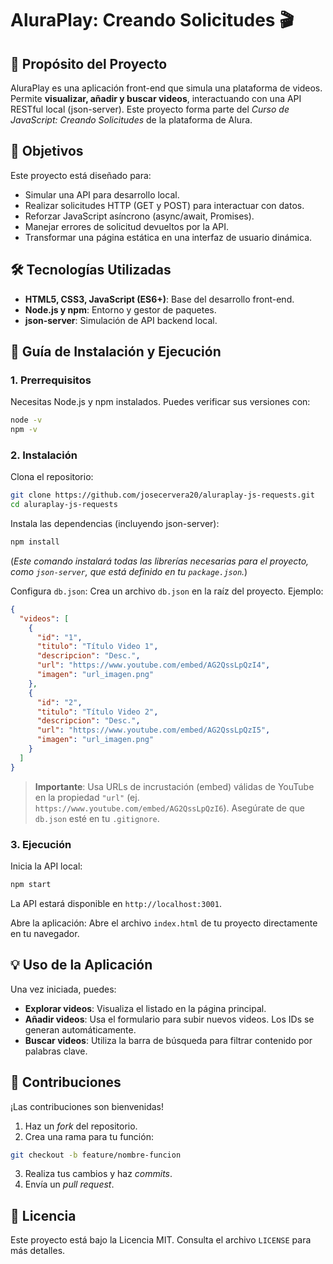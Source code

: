 # AluraPlay: Creando Solicitudes 🎬

## 🚀 Propósito del Proyecto

AluraPlay es una aplicación front-end que simula una plataforma de videos. Permite **visualizar, añadir y buscar videos**, interactuando con una API RESTful local (json-server). Este proyecto forma parte del _Curso de JavaScript: Creando Solicitudes_ de la plataforma de Alura.

## 🎯 Objetivos

Este proyecto está diseñado para:

- Simular una API para desarrollo local.
- Realizar solicitudes HTTP (GET y POST) para interactuar con datos.
- Reforzar JavaScript asíncrono (async/await, Promises).
- Manejar errores de solicitud devueltos por la API.
- Transformar una página estática en una interfaz de usuario dinámica.

## 🛠️ Tecnologías Utilizadas

- **HTML5, CSS3, JavaScript (ES6+)**: Base del desarrollo front-end.
- **Node.js y npm**: Entorno y gestor de paquetes.
- **json-server**: Simulación de API backend local.

## 🚀 Guía de Instalación y Ejecución

### 1. Prerrequisitos

Necesitas Node.js y npm instalados. Puedes verificar sus versiones con:

```bash
node -v
npm -v
```

### 2. Instalación

Clona el repositorio:

```bash
git clone https://github.com/josecervera20/aluraplay-js-requests.git
cd aluraplay-js-requests
```

Instala las dependencias (incluyendo json-server):

```bash
npm install
```

(_Este comando instalará todas las librerías necesarias para el proyecto, como `json-server`, que está definido en tu `package.json`._)

Configura `db.json`: Crea un archivo `db.json` en la raíz del proyecto. Ejemplo:

```json
{
  "videos": [
    {
      "id": "1",
      "titulo": "Título Video 1",
      "descripcion": "Desc.",
      "url": "https://www.youtube.com/embed/AG2QssLpQzI4",
      "imagen": "url_imagen.png"
    },
    {
      "id": "2",
      "titulo": "Título Video 2",
      "descripcion": "Desc.",
      "url": "https://www.youtube.com/embed/AG2QssLpQzI5",
      "imagen": "url_imagen.png"
    }
  ]
}
```

> **Importante**: Usa URLs de incrustación (embed) válidas de YouTube en la propiedad `"url"` (ej. `https://www.youtube.com/embed/AG2QssLpQzI6`). Asegúrate de que `db.json` esté en tu `.gitignore`.

### 3. Ejecución

Inicia la API local:

```bash
npm start
```

La API estará disponible en `http://localhost:3001`.

Abre la aplicación: Abre el archivo `index.html` de tu proyecto directamente en tu navegador.

## 💡 Uso de la Aplicación

Una vez iniciada, puedes:

- **Explorar videos**: Visualiza el listado en la página principal.
- **Añadir videos**: Usa el formulario para subir nuevos videos. Los IDs se generan automáticamente.
- **Buscar videos**: Utiliza la barra de búsqueda para filtrar contenido por palabras clave.

## 🤝 Contribuciones

¡Las contribuciones son bienvenidas!

1. Haz un _fork_ del repositorio.
2. Crea una rama para tu función:

```bash
git checkout -b feature/nombre-funcion
```

3. Realiza tus cambios y haz _commits_.
4. Envía un _pull request_.

## 📄 Licencia

Este proyecto está bajo la Licencia MIT. Consulta el archivo `LICENSE` para más detalles.
